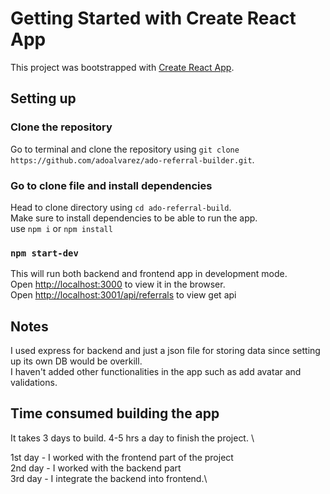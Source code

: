 # Getting Started with Create React App

This project was bootstrapped with [Create React App](https://github.com/facebook/create-react-app).

## Setting up

### Clone the repository

Go to terminal and clone the repository using `git clone https://github.com/adoalvarez/ado-referral-builder.git`.

### Go to clone file and install dependencies

Head to clone directory using `cd ado-referral-build`. \
Make sure to install dependencies to be able to run the app. \
use `npm i` or `npm install`

### `npm start-dev`

This will run both backend and frontend app in development mode.\
Open [http://localhost:3000](http://localhost:3000) to view it in the browser. \
Open [http://localhost:3001/api/referrals](http://localhost:3001/api/referrals) to view get api


## Notes

I used express for backend and just a json file for storing data since setting up its own DB would be overkill. \
I haven't added other functionalities in the app such as add avatar and validations.

## Time consumed building the app

It takes 3 days to build. 4-5 hrs a day to finish the project. \

1st day - I worked with the frontend part of the project\
2nd day - I worked with the backend part \
3rd day - I integrate the backend into frontend.\


